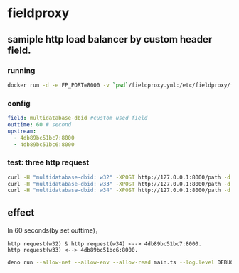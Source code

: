 # fieldproxy

## samiple http load balancer by custom header field.

### running

```sh
docker run -d -e FP_PORT=8000 -v `pwd`/fieldproxy.yml:/etc/fieldproxy/fieldproxy.yml shinhwagk/fieldproxy:latest
```

### config

```yml
field: multidatabase-dbid #custom used field
outtime: 60 # second
upstream:
  - 4db89bc51bc7:8000
  - 4db89bc51bc6:8000
```

### test: three http request

```sh
curl -H "multidatabase-dbid: w32" -XPOST http://127.0.0.1:8000/path -d 'body'
curl -H "multidatabase-dbid: w33" -XPOST http://127.0.0.1:8000/path -d 'body'
curl -H "multidatabase-dbid: w34" -XPOST http://127.0.0.1:8000/path -d 'body'
```

## effect

In 60 seconds(by set outtime)，

```
http request(w32) & http request(w34) <--> 4db89bc51bc7:8000.
http request(w33) <--> 4db89bc51bc6:8000.
```

```sh
deno run --allow-net --allow-env --allow-read main.ts --log.level DEBUG --config.file fieldproxy.yml
```
